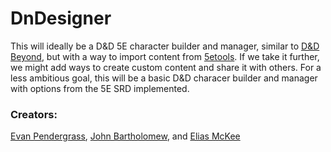 # DnDesigner
This will ideally be a D&D 5E character builder and manager, similar to [D&D Beyond](https://www.dndbeyond.com/), but with a way to import content from [5etools](https://5e.tools/). If we take it further, we might add ways to create custom content and share it with others. For a less ambitious goal, this will be a basic D&D characer builder and manager with options from the 5E SRD implemented.

### Creators:
[Evan Pendergrass](https://github.com/NullPointer1331), [John Bartholomew](https://github.com/JohnnyBee86), and [Elias McKee](https://github.com/ScarlandianProgrammer)
